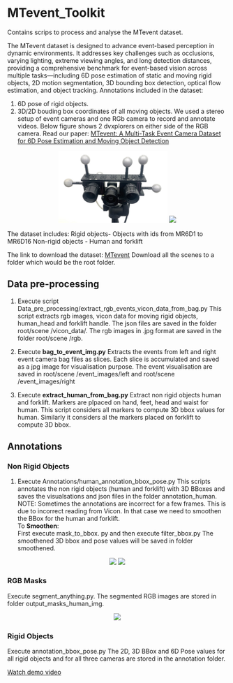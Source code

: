 # MTevent_Toolkit
Contains scrips to process and analyse the MTevent dataset.

The MTevent dataset is designed to advance event-based perception in dynamic environments. It addresses key challenges such as occlusions, varying lighting, extreme viewing angles, and long detection distances, providing a comprehensive benchmark for event-based vision across multiple tasks—including 6D pose estimation of static and moving rigid objects, 2D motion segmentation, 3D bounding box detection, optical flow estimation, and object tracking. Annotations included in the dataset:
1. 6D pose of rigid objects.
2. 3D/2D bouding box coordinates of all moving objects.
We used a stereo setup of event cameras and one RGb camera to record and annotate videos. Below figure shows 2 dvxplorers on either side of the RGB camera.
Read our paper: [MTevent: A Multi-Task Event Camera Dataset for 6D Pose Estimation and Moving Object Detection](https://arxiv.org/abs/1234.56789)

<p align="center">
  <img src="media/cam_system.JPEG" width = "250" />
  <img src="media/scene52.gif" width = "600"/>
  
</p>

The dataset includes:
Rigid objects- Objects with ids from MR6D1 to MR6D16
Non-rigid objects - Human and forklift

The link to download the dataset: [MTevent](https://huggingface.co/datasets/anas-gouda/MTevent/tree/main)
Download all the scenes to a folder which would be the root folder.


## Data pre-processing
1. Execute script Data_pre_processing/extract_rgb_events_vicon_data_from_bag.py
   This script extracts rgb images, vicon data for moving rigid objects, human_head and forklift handle. The json files are saved in the folder root/scene /vicon_data/. The rgb images in .jpg format are saved in the folder root/scene /rgb.

2. Execute **bag_to_event_img.py**
   Extracts the events from left and right event camera bag files as slices. Each slice is accumulated and saved as a jpg image for visualisation purpose. The event visualisation are saved in root/scene /event_images/left and root/scene /event_images/right

3. Execute **extract_human_from_bag.py**
   Extract non rigid objects human and forklift. Markers are plpaced on hand, feet, head and waist for human. This script considers all markers to compute 3D bbox values for human. Similarly it considers al the markers placed on forklift to compute 3D bbox.

## Annotations
### Non Rigid Objects
1. Execute Annotations/human_annotation_bbox_pose.py
   This scripts annotates the non rigid objects (human and forklift) with 3D BBoxes and saves the visualsations and json files in the folder annotation_human.  
   NOTE: Sometimes the annotations are incorrect for a few frames. This is due to incorrect reading from Vicon. In that case we need to smoothen the BBox for the human and forklift.  
   To **Smoothen**:  
   First execute mask_to_bbox. py and then execute filter_bbox.py
   The smoothened 3D bbox and pose values will be saved in folder smoothened.
<p align="center">
  <img src="media/scene33_human.gif" width = "500"/>
  <img src="media/scene21_forklift.gif" width = "500" />
</p>

### RGB Masks
Execute segment_anything.py. The segmented RGB images are stored in folder output_masks_human_img.
<p align="center">
  <img src="media/scene63_mask_human.gif" width = "400"/>
 
</p>

### Rigid Objects
Execute annotation_bbox_pose.py
The 2D, 3D BBox and 6D Pose values for all rigid objects and for all three cameras are stored in the annotation folder.
   
    


[Watch demo video](media/scene33_obj_bbox.mp4)
